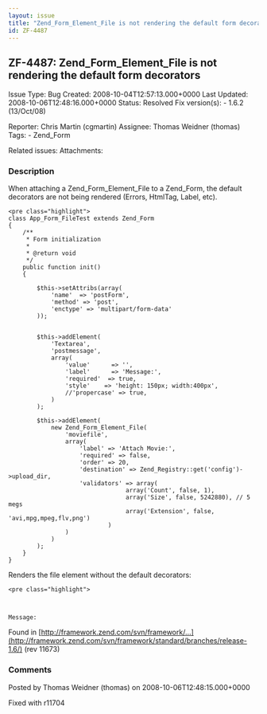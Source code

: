 ```yaml
---
layout: issue
title: "Zend_Form_Element_File is not rendering the default form decorators"
id: ZF-4487
---
```


ZF-4487: Zend\_Form\_Element\_File is not rendering the default form decorators
-------------------------------------------------------------------------------

 Issue Type: Bug Created: 2008-10-04T12:57:13.000+0000 Last Updated: 2008-10-06T12:48:16.000+0000 Status: Resolved Fix version(s): - 1.6.2 (13/Oct/08)
 
 Reporter:  Chris Martin (cgmartin)  Assignee:  Thomas Weidner (thomas)  Tags: - Zend\_Form
 
 Related issues: 
 Attachments: 
### Description

When attaching a Zend\_Form\_Element\_File to a Zend\_Form, the default decorators are not being rendered (Errors, HtmlTag, Label, etc).

 
    <pre class="highlight">
    class App_Form_FileTest extends Zend_Form
    {
        /**
         * Form initialization
         *
         * @return void
         */
        public function init()
        {
    
            $this->setAttribs(array(
                'name'  => 'postForm',
                'method' => 'post',
                'enctype' => 'multipart/form-data'
            ));
    
    
            $this->addElement(
                'Textarea',
                'postmessage',
                array(
                    'value'      => '',
                    'label'      => 'Message:',
                    'required'  => true,
                    'style'    => 'height: 150px; width:400px',
                    //'propercase' => true,
                )
            );
    
            $this->addElement(
                new Zend_Form_Element_File(
                    'moviefile',
                    array(
                        'label' => 'Attach Movie:',
                        'required' => false,
                        'order' => 20,
                        'destination' => Zend_Registry::get('config')->upload_dir,
                        'validators' => array(
                                     array('Count', false, 1),
                                     array('Size', false, 5242880), // 5 megs
                                     array('Extension', false, 'avi,mpg,mpeg,flv,png')
                                )
                    )
                )
            );
        }
    }


Renders the file element without the default decorators:

 
    <pre class="highlight">
    


    Message:
        
    
        

Found in [http://framework.zend.com/svn/framework/…](http://framework.zend.com/svn/framework/standard/branches/release-1.6/) (rev 11673)

 

 

### Comments

Posted by Thomas Weidner (thomas) on 2008-10-06T12:48:15.000+0000

Fixed with r11704

 

 